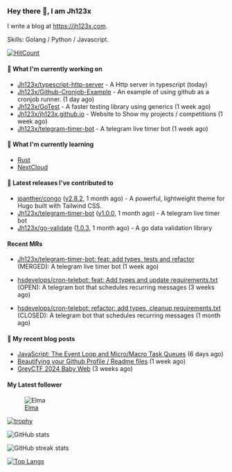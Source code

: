 ### Hey there 👋, I am Jh123x

I write a blog at https://jh123x.com.

Skills: Golang / Python / Javascript.

[![HitCount](https://hits.dwyl.com/jh123x/jh123x.svg?style=flat-square)](http://hits.dwyl.com/jh123x/jh123x)

#### 👷 What I'm currently working on

- [Jh123x/typescript-http-server](https://github.com/Jh123x/typescript-http-server) - A Http server in typescript (today)
- [Jh123x/Github-Cronjob-Example](https://github.com/Jh123x/Github-Cronjob-Example) - An example of using github as a cronjob runner. (1 day ago)
- [Jh123x/GoTest](https://github.com/Jh123x/GoTest) - A faster testing library using generics (1 week ago)
- [Jh123x/jh123x.github.io](https://github.com/Jh123x/jh123x.github.io) - Website to Show my projects / competitions (1 week ago)
- [Jh123x/telegram-timer-bot](https://github.com/Jh123x/telegram-timer-bot) - A telegram live timer bot (1 week ago)

#### 🌱 What I'm currently learning
- [Rust](https://www.rust-lang.org/ "Rust")
- [NextCloud](https://nextcloud.com/ "NextCloud")

#### 🔭 Latest releases I've contributed to

- [jpanther/congo](https://github.com/jpanther/congo) ([v2.8.2](https://github.com/jpanther/congo/releases/tag/v2.8.2), 1 month ago) - A powerful, lightweight theme for Hugo built with Tailwind CSS.
- [Jh123x/telegram-timer-bot](https://github.com/Jh123x/telegram-timer-bot) ([v1.0.0](https://github.com/Jh123x/telegram-timer-bot/releases/tag/v1.0.0), 1 month ago) - A telegram live timer bot
- [Jh123x/go-validate](https://github.com/Jh123x/go-validate) ([1.0.3](https://github.com/Jh123x/go-validate/releases/tag/1.0.3), 1 month ago) - A go data validation library

#### Recent MRs


-    [Jh123x/telegram-timer-bot: feat: add types, tests and refactor](https://github.com/Jh123x/telegram-timer-bot/pull/2) (MERGED): A telegram live timer bot (1 week ago)

-    [hsdevelops/cron-telebot: feat: Add types and update requirements.txt](https://github.com/hsdevelops/cron-telebot/pull/30) (OPEN): A telegram bot that schedules recurring messages (3 weeks ago)

-    [hsdevelops/cron-telebot: refactor: add types, cleanup requirements.txt](https://github.com/hsdevelops/cron-telebot/pull/28) (CLOSED): A telegram bot that schedules recurring messages (1 month ago)


#### 📜 My recent blog posts

- [JavaScript: The Event Loop and Micro/Macro Task Queues](https://jh123x.com/blog/2024/learning-more-about-javascript/) (6 days ago)
- [Beautifying your Github Profile / Readme files](https://jh123x.com/blog/2024/beautifying-your-github-page/) (1 week ago)
- [GreyCTF 2024 Baby Web](https://jh123x.com/blog/2024/greyctf24-baby-web/) (3 weeks ago)

#### My Latest follower


<figure>
  <img src="https://avatars.githubusercontent.com/u/76640319?u=1e7343ab8580c4ddafa6ebbb5a0f4cbb51383ad3&amp;v=4" alt="Elma"/>
  <figcaption><a href="https://github.com/caprinux">Elma</a></figcaption>
</figure>


[![trophy](https://github-profile-trophy.vercel.app/?username=Jh123x)](https://github.com/ryo-ma/github-profile-trophy)

![GitHub stats](https://github-readme-stats.vercel.app/api?username=Jh123x&show_icons=true)  

![GitHub streak stats](https://streak-stats.demolab.com/?user=Jh123x)  

[![Top Langs](https://github-readme-stats.vercel.app/api/top-langs/?username=Jh123x)](https://github.com/anuraghazra/github-readme-stats)
